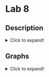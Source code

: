 # Lab 8
## Description
<details>
  <summary>Click to expand!</summary>
  
**Lab 8:** The purpose of Lab 8 is to familiarize oneself with data analysis techniques.
![image](https://user-images.githubusercontent.com/43688127/167769187-c05430af-0128-4501-9c2f-26004dd9f74e.png)

</details>

## Graphs
<details>
  <summary>Click to expand!</summary>
  
**Time Series**  <br>
![image](https://user-images.githubusercontent.com/43688127/167968195-197c61a5-7764-49b2-bf29-538e2ffadab7.png) <br>
  <br>
  
**Histogram of CPU Usage**  <br>
![image](https://user-images.githubusercontent.com/43688127/167968231-dcb0dbb0-9222-49f0-b8d3-40260a3c69f7.png) <br>
  <br>
  
**Histogram of Temperature**  <br>
![image](https://user-images.githubusercontent.com/43688127/167968254-09ea4572-b1c3-4480-a30e-e7f7310e262f.png) <br>
  <br>
  
**Horizontal Box Plot of CPU Usage**  <br>
![image](https://user-images.githubusercontent.com/43688127/167968269-da47e37f-5a21-403a-8f2c-66892c9179bf.png) <br>
  <br>
  
**Vertical Box Plot of Temperature**  <br>
![image](https://user-images.githubusercontent.com/43688127/167968291-421bb3aa-9038-43eb-8273-5dc726bb9c7c.png) <br>
  <br>
  
**Scatter Diagram with a Linear Regression Line**  <br>
![image](https://user-images.githubusercontent.com/43688127/167968318-5a7f8c17-c9da-43c5-b34d-1644f0537e46.png) <br>
  <br>

</details>

</details>
